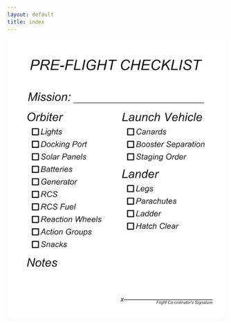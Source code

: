 ```yaml
---
layout: default
title: index
---
```


[<img src="/assets/images/ksp-checklist-preview.png" alt="checklist preview" class='checklist-preview' />](https://raw.github.com/davefp/ksp-checklist/master/ksp-checklist-print.png)